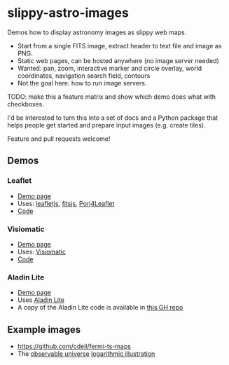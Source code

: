 # slippy-astro-images

Demos how to display astronomy images as slippy web maps.

* Start from a single FITS image, extract header to text file and image as PNG.
* Static web pages, can be hosted anywhere (no image server needed)
* Wanted: pan, zoom, interactive marker and circle overlay, world coordinates, navigation search field, contours
* Not the goal here: how to run image servers.

TODO: make this a feature matrix and show which demo does what with checkboxes.

I'd be interested to turn this into a set of docs and a Python package that
helps people get started and prepare input images (e.g. create tiles).

Feature and pull requests welcome!

## Demos

### Leaflet

* [Demo page](http://cdeil.github.io/slippy-astro-images/leaflet)
* Uses: [leafletjs](http://leafletjs.com/), [fitsjs](https://github.com/astrojs/fitsjs), [Porj4Leaflet](http://kartena.github.io/Proj4Leaflet/)
* [Code](https://github.com/cdeil/slippy-astro-images/tree/gh-pages/leaflet)

### Visiomatic

* [Demo page](http://cdeil.github.io/slippy-astro-images/visiomatic)
* Uses: [Visiomatic](https://github.com/astromatic/visiomatic)
* [Code](https://github.com/cdeil/slippy-astro-images/tree/gh-pages/visiomatic)

### 

### Aladin Lite

* [Demo page](http://cdeil.github.io/slippy-astro-images/aladin/demo1/)
* Uses [Aladin Lite](http://aladin.u-strasbg.fr/AladinLite/)
* A copy of the Aladin Lite code is available in [this GH repo](https://github.com/cdeil/AladinLite)

## Example images

* https://github.com/cdeil/fermi-ts-maps
* The [observable universe](https://en.wikipedia.org/wiki/Observable_universe) [logarithmic illustration](https://commons.wikimedia.org/wiki/File:Observable_universe_logarithmic_illustration.png)

